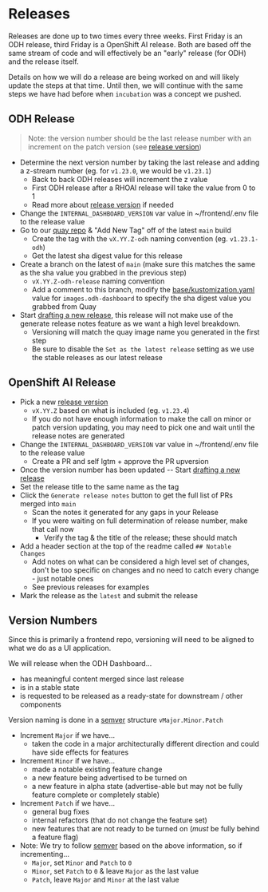 [base/kustomization.yaml]: ../manifests/base/kustomization.yaml
[quay repo]: https://quay.io/repository/opendatahub/odh-dashboard?tab=tags
[drafting a new release]: https://github.com/opendatahub-io/odh-dashboard/releases/new
[semver]: https://semver.org/

# Releases

Releases are done up to two times every three weeks. First Friday is an ODH release, third Friday is a OpenShift AI release. Both are based off the same stream of code and will effectively be an "early" release (for ODH) and the release itself.

Details on how we will do a release are being worked on and will likely update the steps at that time. Until then, we will continue with the same steps we have had before when `incubation` was a concept we pushed.

## ODH Release

> Note: the version number should be the last release number with an increment on the patch version (see [release version](#version-numbers))

* Determine the next version number by taking the last release and adding a z-stream number (eg. for `v1.23.0`, we would be `v1.23.1`)
  * Back to back ODH releases will increment the z value
  * First ODH release after a RHOAI release will take the value from 0 to 1
  * Read more about [release version](#version-numbers) if needed
* Change the `INTERNAL_DASHBOARD_VERSION` var value in ~/frontend/.env file to the release value
* Go to our [quay repo] & "Add New Tag" off of the latest `main` build
  * Create the tag with the `vX.YY.Z-odh` naming convention (eg. `v1.23.1-odh`)
  * Get the latest sha digest value for this release
* Create a branch on the latest of `main` (make sure this matches the same as the sha value you grabbed in the previous step)
  * `vX.YY.Z-odh-release` naming convention
  * Add a comment to this branch, modify the [base/kustomization.yaml] value for `images.odh-dashboard` to specify the sha digest value you grabbed from Quay
* Start [drafting a new release], this release will not make use of the generate release notes feature as we want a high level breakdown.
  * Versioning will match the quay image name you generated in the first step
  * Be sure to disable the `Set as the latest release` setting as we use the stable releases as our latest release

## OpenShift AI Release

* Pick a new [release version](#version-numbers)
  * `vX.YY.Z` based on what is included (eg. `v1.23.4`)
  * If you do not have enough information to make the call on minor or patch version updating, you may need to pick one and wait until the release notes are generated
* Change the `INTERNAL_DASHBOARD_VERSION` var value in ~/frontend/.env file to the release value
  * Create a PR and self lgtm + approve the PR upversion
* Once the version number has been updated -- Start [drafting a new release]
* Set the release title to the same name as the tag
* Click the `Generate release notes` button to get the full list of PRs merged into `main`
  * Scan the notes it generated for any gaps in your Release
  * If you were waiting on full determination of release number, make that call now
    * Verify the tag & the title of the release; these should match
* Add a header section at the top of the readme called `## Notable Changes`
  * Add notes on what can be considered a high level set of changes, don't be too specific on changes and no need to catch every change - just notable ones
  * See previous releases for examples
* Mark the release as the `latest` and submit the release


## Version Numbers

Since this is primarily a frontend repo, versioning will need to be aligned to what we do as a UI application.

We will release when the ODH Dashboard...
- has meaningful content merged since last release
- is in a stable state
- is requested to be released as a ready-state for downstream / other components

Version naming is done in a [semver] structure `vMajor.Minor.Patch`
- Increment `Major` if we have...
  - taken the code in a major architecturally different direction and could have side effects for features
- Increment `Minor` if we have...
  - made a notable existing feature change
  - a new feature being advertised to be turned on
  - a new feature in alpha state (advertise-able but may not be fully feature complete or completely stable)
- Increment `Patch` if we have...
  - general bug fixes
  - internal refactors (that do not change the feature set)
  - new features that are not ready to be turned on (*must* be fully behind a feature flag)
- Note: We try to follow [semver] based on the above information, so if incrementing...
  - `Major`, set `Minor` and `Patch` to `0`
  - `Minor`, set `Patch` to `0` & leave `Major` as the last value
  - `Patch`, leave `Major` and `Minor` at the last value
